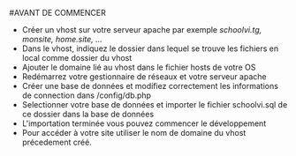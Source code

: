 #AVANT DE COMMENCER

<ul>
  <li>Créer un vhost sur votre serveur apache par exemple <i>schoolvi.tg, monsite, home.site, ...</i></li>
  <li>Dans le vhost, indiquez le dossier dans lequel se trouve les fichiers en local comme dossier du vhost</li>
  <li>Ajouter le domaine lié au vhost dans le fichier hosts de votre OS</li>
  <li>Redémarrez votre gestionnaire de réseaux et votre serveur apache</li>
  <li>Créer une base de données et modifiez correctement les informations de connection dans /config/db.php</li>
  <li>Selectionner votre base de données et importer le fichier schoolvi.sql de ce dossier dans la base de données</li>
  <li>L'importation terminée vous pouvez commencer le développement</li>
  <li>Pour accéder à votre site utiliser le nom de domaine du vhost précedement créé.</li>
</ul>
